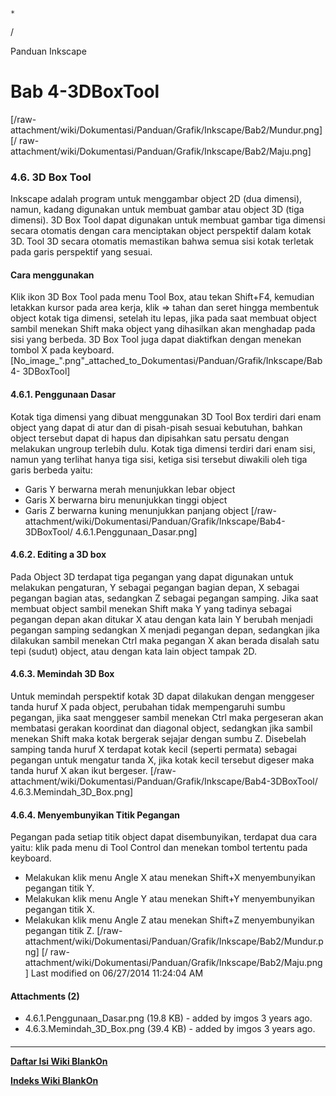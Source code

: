 

    *









  /



Panduan Inkscape
# Bab 4-3DBoxTool
[/raw-attachment/wiki/Dokumentasi/Panduan/Grafik/Inkscape/Bab2/Mundur.png] [/
raw-attachment/wiki/Dokumentasi/Panduan/Grafik/Inkscape/Bab2/Maju.png]
### 4.6. 3D Box Tool
Inkscape adalah program untuk menggambar object 2D (dua dimensi), namun, kadang
digunakan untuk membuat gambar atau object 3D (tiga dimensi). 3D Box Tool dapat
digunakan untuk membuat gambar tiga dimensi secara otomatis dengan cara
menciptakan object perspektif dalam kotak 3D. Tool 3D secara otomatis
memastikan bahwa semua sisi kotak terletak pada garis perspektif yang sesuai.
#### Cara menggunakan
Klik ikon 3D Box Tool pada menu Tool Box, atau tekan Shift+F4, kemudian
letakkan kursor pada area kerja, klik => tahan dan seret hingga membentuk
object kotak tiga dimensi, setelah itu lepas, jika pada saat membuat object
sambil menekan Shift maka object yang dihasilkan akan menghadap pada sisi yang
berbeda. 3D Box Tool juga dapat diaktifkan dengan menekan tombol X pada
keyboard.
[No_image_".png"_attached_to_Dokumentasi/Panduan/Grafik/Inkscape/Bab4-
3DBoxTool]
#### 4.6.1. Penggunaan Dasar
Kotak tiga dimensi yang dibuat menggunakan 3D Tool Box terdiri dari enam object
yang dapat di atur dan di pisah-pisah sesuai kebutuhan, bahkan object tersebut
dapat di hapus dan dipisahkan satu persatu dengan melakukan ungroup terlebih
dulu. Kotak tiga dimensi terdiri dari enam sisi, namun yang terlihat hanya tiga
sisi, ketiga sisi tersebut diwakili oleh tiga garis berbeda yaitu:
  * Garis Y berwarna merah menunjukkan lebar object
  * Garis X berwarna biru menunjukkan tinggi object
  * Garis Z berwarna kuning menunjukkan panjang object
[/raw-attachment/wiki/Dokumentasi/Panduan/Grafik/Inkscape/Bab4-3DBoxTool/
4.6.1.Penggunaan_Dasar.png]
#### 4.6.2. Editing a 3D box
Pada Object 3D terdapat tiga pegangan yang dapat digunakan untuk melakukan
pengaturan, Y sebagai pegangan bagian depan, X sebagai pegangan bagian atas,
sedangkan Z sebagai pegangan samping. Jika saat membuat object sambil menekan
Shift maka Y yang tadinya sebagai pegangan depan akan ditukar X atau dengan
kata lain Y berubah menjadi pegangan samping sedangkan X menjadi pegangan
depan, sedangkan jika dilakukan sambil menekan Ctrl maka pegangan X akan berada
disalah satu tepi (sudut) object, atau dengan kata lain object tampak 2D.
#### 4.6.3. Memindah 3D Box
Untuk memindah perspektif kotak 3D dapat dilakukan dengan menggeser tanda huruf
X pada object, perubahan tidak mempengaruhi sumbu pegangan, jika saat menggeser
sambil menekan Ctrl maka pergeseran akan membatasi gerakan koordinat dan
diagonal object, sedangkan jika sambil menekan Shift maka kotak bergerak
sejajar dengan sumbu Z. Disebelah samping tanda huruf X terdapat kotak kecil
(seperti permata) sebagai pegangan untuk mengatur tanda X, jika kotak kecil
tersebut digeser maka tanda huruf X akan ikut bergeser.
[/raw-attachment/wiki/Dokumentasi/Panduan/Grafik/Inkscape/Bab4-3DBoxTool/
4.6.3.Memindah_3D_Box.png]
#### 4.6.4. Menyembunyikan Titik Pegangan
Pegangan pada setiap titik object dapat disembunyikan, terdapat dua cara yaitu:
klik pada menu di Tool Control dan menekan tombol tertentu pada keyboard.
  * Melakukan klik menu Angle X atau menekan Shift+X menyembunyikan pegangan
      titik Y.
  * Melakukan klik menu Angle Y atau menekan Shift+Y menyembunyikan pegangan
      titik X.
  * Melakukan klik menu Angle Z atau menekan Shift+Z menyembunyikan pegangan
      titik Z.
[/raw-attachment/wiki/Dokumentasi/Panduan/Grafik/Inkscape/Bab2/Mundur.png] [/
raw-attachment/wiki/Dokumentasi/Panduan/Grafik/Inkscape/Bab2/Maju.png]
Last modified on 06/27/2014 11:24:04 AM
#### Attachments (2)
  * 4.6.1.Penggunaan_Dasar.png​ (19.8 KB) - added by imgos 3 years ago.
  * 4.6.3.Memindah_3D_Box.png​ (39.4 KB) - added by imgos 3 years ago.
#### 
    
 
 
 
 
 
---
[**Daftar Isi Wiki BlankOn**](/DaftarIsi/README.md)
 
[**Indeks Wiki BlankOn**](/Indeks.md)
